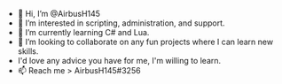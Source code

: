 - 👋 Hi, I’m @AirbusH145
- 👀 I’m interested in scripting, administration, and support.
- 🌱 I’m currently learning C# and Lua.
- 💞️ I’m looking to collaborate on any fun projects where I can learn new skills.
- I'd love any advice you have for me, I'm willing to learn.
- 📫 Reach me > AirbusH145#3256
